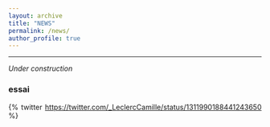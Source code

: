 ```yaml
---
layout: archive
title: "NEWS"
permalink: /news/
author_profile: true
---
```

<style> body {text-align: justify} </style> <!-- Justify text. -->

------

*Under construction*

### essai
{% twitter https://twitter.com/_LeclercCamille/status/1311990188441243650  %}